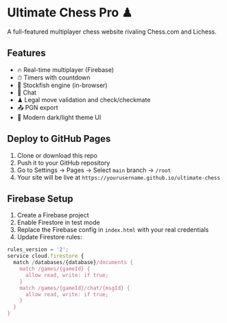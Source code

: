 
# Ultimate Chess Pro ♟

A full-featured multiplayer chess website rivaling Chess.com and Lichess.

## Features
- 🔥 Real-time multiplayer (Firebase)
- ⏱ Timers with countdown
- 🧠 Stockfish engine (in-browser)
- 💬 Chat
- ♟ Legal move validation and check/checkmate
- 📤 PGN export
- 🌙 Modern dark/light theme UI

## Deploy to GitHub Pages

1. Clone or download this repo
2. Push it to your GitHub repository
3. Go to Settings → Pages → Select `main` branch → `/root`
4. Your site will be live at `https://yourusername.github.io/ultimate-chess`

## Firebase Setup

1. Create a Firebase project
2. Enable Firestore in test mode
3. Replace the Firebase config in `index.html` with your real credentials
4. Update Firestore rules:

```js
rules_version = '2';
service cloud.firestore {
  match /databases/{database}/documents {
    match /games/{gameId} {
      allow read, write: if true;
    }
    match /games/{gameId}/chat/{msgId} {
      allow read, write: if true;
    }
  }
}
```
